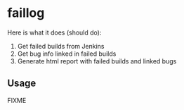 # faillog

Here is what it does (should do):
1. Get failed builds from Jenkins
2. Get bug info linked in failed builds
3. Generate html report with failed builds and linked bugs

## Usage

FIXME
